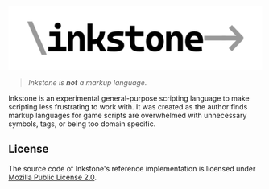 ![Inkstone Logo](res/logo-long.svg)

> _Inkstone is **not** a markup language._

Inkstone is an experimental general-purpose scripting language to make scripting less frustrating to work with. It was created as the author finds markup languages for game scripts are overwhelmed with unnecessary symbols, tags, or being too domain specific.

## License

The source code of Inkstone's reference implementation is licensed under [Mozilla Public License 2.0][MPL]. 

[MPL]: https://www.mozilla.org/en-US/MPL/
